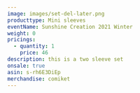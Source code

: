 ```yaml
---
image: images/set-del-later.png
producttype: Mini sleeves
eventName: Sunshine Creation 2021 Winter
weight: 0
pricings:
  - quantity: 1
    price: 46
description: this is a two sleeve set
onsale: true
asin: s-rh6E3DiEp
merchandise: comiket
---
```

